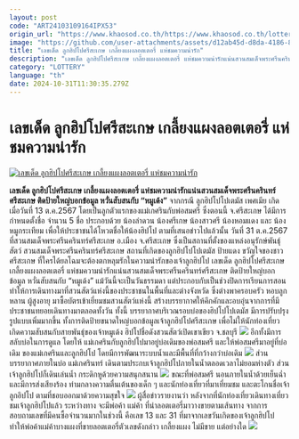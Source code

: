 ```yaml
---
layout: post
code: "ART24103109164IPX53"
origin_url: "https://www.khaosod.co.th/https://www.khaosod.co.th/lottery/news_9484263"
image: "https://github.com/user-attachments/assets/d12ab45d-d8da-4186-84bf-67e211a41f98"
title: "เลขเด็ด ลูกฮิปโปศรีสะเกษ เกลี้ยงแผงลอตเตอรี่ แห่ชมความน่ารัก"
description: "เลขเด็ด ลูกฮิปโปศรีสะเกษ เกลี้ยงแผงลอตเตอรี่ แห่ชมความน่ารักแน่นสวนสมเด็จพระศรีนครินทร์ศรีสะเกษ ติดป้ายใหญ่บอกข้อมูล หวั่นสับสนกับ \"หมูเด้ง\""
category: "LOTTERY"
language: "th"
date: 2024-10-31T11:30:35.279Z
---
```


# เลขเด็ด ลูกฮิปโปศรีสะเกษ เกลี้ยงแผงลอตเตอรี่ แห่ชมความน่ารัก

[![เลขเด็ด ลูกฮิปโปศรีสะเกษ เกลี้ยงแผงลอตเตอรี่ แห่ชมความน่ารัก](https://www.khaosod.co.th/wpapp/uploads/2024/10/hippopotamus-1.jpg "เลขเด็ด ลูกฮิปโปศรีสะเกษ เกลี้ยงแผงลอตเตอรี่ แห่ชมความน่ารัก")](https://www.khaosod.co.th/wpapp/uploads/2024/10/hippopotamus-1.jpg)

**เลขเด็ด ลูกฮิปโปศรีสะเกษ เกลี้ยงแผงลอตเตอรี่ แห่ชมความน่ารักแน่นสวนสมเด็จพระศรีนครินทร์ศรีสะเกษ ติดป้ายใหญ่บอกข้อมูล หวั่นสับสนกับ “หมูเด้ง”**
จากกรณี ลูกฮิปโปโปเตมัส เพศเมีย เกิดเมื่อวันที่ 13 ต.ค.2567 โดยเป็นลูกตัวแรกของแม่เกศรินกับพ่อสมศรี ซึ่งตอนนี้ จ.ศรีสะเกษ ได้มีการกำหนดตั้งชื่อ จำนวน 5 ชื่อ ประกอบด้วย น้องลำดวน น้องศรีเกษ น้องสาวศรี น้องหอมแดง และ น้องหมูกระเทียม เพื่อให้ประชาชนได้โหวตชื่อให้น้องฮิปโป ตามที่เสนอข่าวไปแล้วนั้น
วันที่ 31 ต.ค.2567 ที่สวนสมเด็จพระศรีนครินทร์ศรีสะเกษ อ.เมือง จ.ศรีสะเกษ ซึ่งเป็นสถานที่ตั้งของแหล่งอนุรักษ์พันธุ์สัตว์ สวนสมเด็จพระศรีนครินทร์ศรีสะเกษ สถานที่เกิดของลูกฮิปโปโปเตมัส ป้ายแดง ขวัญใจของชาวศรีสะเกษ ที่ใครได้ยลโฉมจะต้องตกหลุมรักในความน่ารักของเจ้าลูกฮิปโป
เลขเด็ด ลูกฮิปโปศรีสะเกษ เกลี้ยงแผงลอตเตอรี่ แห่ชมความน่ารักแน่นสวนสมเด็จพระศรีนครินทร์ศรีสะเกษ ติดป้ายใหญ่บอกข้อมูล หวั่นสับสนกับ “หมูเด้ง”
แม้วันนี้จะเป็นวันธรรมดา แต่ประกอบกับเป็นช่วงปิดการเรียนการสอน ทำให้การเดินทางมาที่สวนสัตว์แห่งนี้ของประชาชนในพื้นที่และต่างจังหวัด ซึ่งต่างพาครอบครัว หอบลูกหลาน ผู้สูงอายุ มาซื้อบัตรเข้าเยี่ยมชมสวนสัตว์แห่งนี้ สร้างบรรยากาศให้คึกคักและอบอุ่นจากการที่มีประชาชนทยอยเดินทางมาตลอดทั้งวัน
ทั้งนี้ บรรยากาศบริเวณรอบบ่อของฮิปโปโปเตมัส มีการปรับปรุงรูปแบบเพิ่มมากขึ้น ทั้งการติดป้ายขนาดใหญ่บอกข้อมูลเจ้าลูกฮิปโปศรีสะเกษ เพื่อไม่ให้นักท่องเที่ยวเกิดความสับสนกับสายพันธุ์ของเจ้าหมูเด้ง ฮิปโปชื่อดังสวนสัตว์เปิดเขาเขียว จ.ชลบุรี
[![](https://www.khaosod.co.th/wpapp/uploads/2024/10/31-โป4.jpg)](https://www.khaosod.co.th/wpapp/uploads/2024/10/31-โป4.jpg)
อีกทั้งมีการสลับบ่อในการดูแล โดยให้ แม่เกศรินกับลูกฮิปโปมาอยู่บ่อเดิมของพ่อสมศรี และให้พ่อสมศรีมาอยู่ที่บ่อเดิม ของแม่เกศรินและลูกฮิปโป โดยมีการพัฒนาระบบน้ำและมีพื้นที่ที่กว้างกว่าบ่อเดิม
[![](https://www.khaosod.co.th/wpapp/uploads/2024/10/31-โป2.jpg)](https://www.khaosod.co.th/wpapp/uploads/2024/10/31-โป2.jpg)
ส่วนบรรยากาศภายในบ่อ แม่เกศรินทร์ เดินตามประกบเจ้าลูกฮิปโปภายในน้ำตลอดเวลาไม่ยอมห่างตัว ส่วนเจ้าลูกฮิปโปก็เดินเล่นน้ำ กระดิกหูด้วยความสนุกสนาน
[![](https://www.khaosod.co.th/wpapp/uploads/2024/10/31-โป6.jpg)](https://www.khaosod.co.th/wpapp/uploads/2024/10/31-โป6.jpg)
ขณะที่พ่อสมศรี นอนภายในน้ำด้วยเย็นฉ่ำและมีการส่งเสียงร้อง ท่ามกลางความตื่นเต้นของเด็ก ๆ และนักท่องเที่ยวที่มาเที่ยมชม และตะโกนชื่อเจ้าลูกอิปโป ตามที่ชอบออกมาด้วยความสุขใจ
[![](https://www.khaosod.co.th/wpapp/uploads/2024/10/31-โป1.jpg)](https://www.khaosod.co.th/wpapp/uploads/2024/10/31-โป1.jpg)
ผู้สื่อข่าวรายงานว่า หลังจากที่นักท่องเที่ยวเดินทางเที่ยวชมเจ้าลูกฮิปโปแล้ว ระหว่างทาง จะมีพ่อค้า แม่ค้า ที่นำลอตเตอรี่มาวางขายตามเส้นทาง จากการสอบถามเลขที่มีคนซื้อจำนวนมากในช่วงนี้ คือเลข 13 และ 31 ที่มาจากเลขวันเกิดของเจ้าลูกฮิปโป ทำให้พ่อค้าแม่ค้าบางแผงที่ขายลอตเตอรี่ตัวเลขดังกล่าว เกลี้ยงแผง ไม่มีขาย แต่อย่างใด
[![](https://www.khaosod.co.th/wpapp/uploads/2024/10/31-โป5.jpg)](https://www.khaosod.co.th/wpapp/uploads/2024/10/31-โป5.jpg)